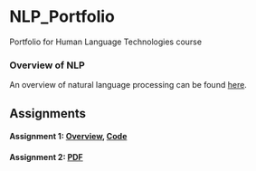 # NLP_Portfolio
Portfolio for Human Language Technologies course
### Overview of NLP
An overview of natural language processing can be found [here](Overview_of_NLP.pdf).
## Assignments
#### Assignment 1: [Overview](Asg1/Overview_of_Asg_1.pdf), [Code](Asg1/asg1.py)
#### Assignment 2: [PDF](Asg2/Asg2.pdf)